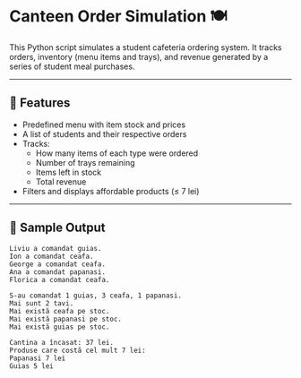 # Canteen Order Simulation 🍽️

This Python script simulates a student cafeteria ordering system. It tracks orders, inventory (menu items and trays), and revenue generated by a series of student meal purchases.

---

## 📌 Features

- Predefined menu with item stock and prices
- A list of students and their respective orders
- Tracks:
  - How many items of each type were ordered
  - Number of trays remaining
  - Items left in stock
  - Total revenue
- Filters and displays affordable products (≤ 7 lei)

---

## 🧪 Sample Output

```text
Liviu a comandat guias.
Ion a comandat ceafa.
George a comandat ceafa.
Ana a comandat papanasi.
Florica a comandat ceafa.

S-au comandat 1 guias, 3 ceafa, 1 papanasi.
Mai sunt 2 tavi.
Mai există ceafa pe stoc.
Mai există papanasi pe stoc.
Mai există guias pe stoc.

Cantina a încasat: 37 lei.
Produse care costă cel mult 7 lei:
Papanasi 7 lei
Guias 5 lei

